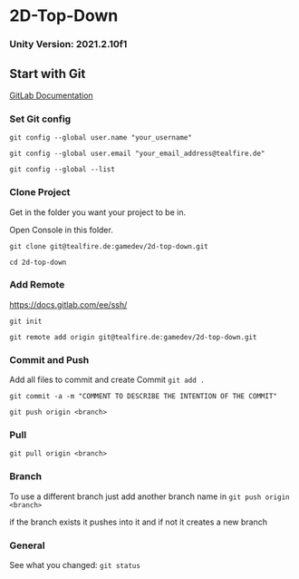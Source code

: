 # 2D-Top-Down
### Unity Version: 2021.2.10f1

## Start with Git
[GitLab Documentation](https://docs.gitlab.com/ee/gitlab-basics/start-using-git.html)
### Set Git config
`git config --global user.name "your_username"`

`git config --global user.email "your_email_address@tealfire.de"`

`git config --global --list`

### Clone Project
Get in the folder you want your project to be in.

Open Console in this folder.

`git clone git@tealfire.de:gamedev/2d-top-down.git`

`cd 2d-top-down`

### Add Remote
https://docs.gitlab.com/ee/ssh/

`git init`

`git remote add origin git@tealfire.de:gamedev/2d-top-down.git`

### Commit and Push
Add all files to commit and create Commit
`git add .`

`git commit -a -m "COMMENT TO DESCRIBE THE INTENTION OF THE COMMIT"`

`git push origin <branch>`

### Pull
`git pull origin <branch>`


### Branch
To use a different branch just add another branch name in `git push origin <branch>`

if the branch exists it pushes into it and if not it creates a new branch


### General
See what you changed:
`git status`
